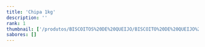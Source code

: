 ```yaml
---
title: 'Chipa 1kg'
description: ''
rank: 1
thumbnail: ['/produtos/BISCOITOS%20DE%20QUEIJO/BISCOITO%20DE%20QUEIJO%20-%20CHIPA%201KG.png']
sabores: []
---
```

